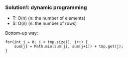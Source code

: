 ### Solution1: dynamic programming 
- T: O(n) (n: the number of elements) 
- S: O(n) (n: the number of rows)

Bottom-up way:
```
for(int j = 0; j < tmp.size(); j++) {
	sum[j] = Math.min(sum[j], sum[j+1]) + tmp.get(j);
}
```
